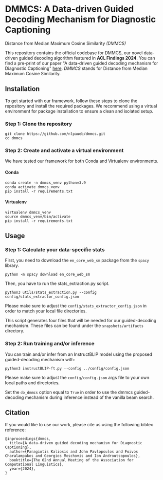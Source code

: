# DMMCS: A Data-driven Guided Decoding Mechanism for Diagnostic Captioning
Distance from Median Maximum Cosine Similarity *(DMMCS)*

This repository contains the official codebase for DMMCS, our novel data-driven guided decoding algorithm featured in **ACL Findings 2024**. You can find a pre-print of our paper "A data-driven guided decoding mechanism for Diagnostic Captioning" [here](https://arxiv.org/abs/2406.14164). *DMMCS* stands for Distance from Median Maximum Cosine Similarity.

## Installation

To get started with our framework, follow these steps to clone the repository and install the required packages. We recommend using a virtual environment for package installation to ensure a clean and isolated setup.

### Step 1: Clone the repository

```
git clone https://github.com/nlpaueb/dmmcs.git
cd dmmcs
```

### Step 2: Create and activate a virtual environment

We have tested our framework for both Conda and Virtualenv environments.

#### Conda

```
conda create -n dmmcs_venv python=3.9
conda activate dmmcs_venv
pip install -r requirements.txt
```

#### Virtualenv

```
virtualenv dmmcs_venv
source dmmcs_venv/bin/activate
pip install -r requirements.txt
```

## Usage
### Step 1: Calculate your data-specific stats

First, you need to download the ```en_core_web_sm``` package from the ```spacy``` library.

```
python -m spacy download en_core_web_sm
```

Then, you have to run the stats_extraction.py script.

```
python3 utils/stats_extraction.py --config config/stats_extractor_config.json
```

Please make sure to adjust the ```config/stats_extractor_config.json``` in order to match your local file directories.


This script generates four files that will be needed for our guided-decoding mechanism. These files can be found under the ```snapshots/artifacts``` directory.

### Step 2: Run training and/or inference

You can train and/or infer from an InstructBLIP model using the proposed guided-decoding mechanism with:

```
python3 instructBLIP-ft.py --config ../config/config.json
```

Please make sure to adjust the ```config/config.json``` args file to your own local paths and directories.

Set the ```do_dmmcs``` option equal to ```True``` in order to use the dmmcs guided-decoding mechanism during inference instead of the vanilla beam search.


## Citation

If you would like to use our work, please cite us using the following bibtex reference:

```
@inproceedings{dmmcs,
  title={A data-driven guided decoding mechanism for Diagnostic Captioning},
  author={Panagiotis Kaliosis and John Pavlopoulos and Foivos Charalampakos and Georgios Moschovis and Ion Androutsopoulos},
  booktitle={The 62nd Annual Meeting of the Association for Computational Linguistics},
  year={2024},
}
```
